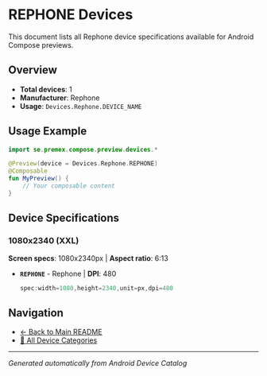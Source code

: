 # REPHONE Devices

This document lists all Rephone device specifications available for Android Compose previews.

## Overview

- **Total devices**: 1
- **Manufacturer**: Rephone
- **Usage**: `Devices.Rephone.DEVICE_NAME`

## Usage Example

```kotlin
import se.premex.compose.preview.devices.*

@Preview(device = Devices.Rephone.REPHONE)
@Composable
fun MyPreview() {
    // Your composable content
}
```

## Device Specifications

### 1080x2340 (XXL)

**Screen specs**: 1080x2340px | **Aspect ratio**: 6:13

- **`REPHONE`** - Rephone | **DPI**: 480
  ```kotlin
  spec:width=1080,height=2340,unit=px,dpi=480
  ```

## Navigation

- [← Back to Main README](../../README.md)
- [📱 All Device Categories](../README.md)

---
*Generated automatically from Android Device Catalog*
